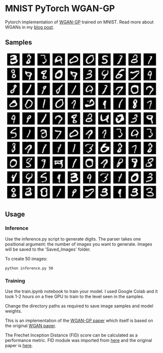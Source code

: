 # MNIST PyTorch WGAN-GP

Pytorch implementation of [WGAN-GP](https://arxiv.org/abs/1704.00028) trained on MNIST. Read more about WGANs in my [blog post](https://theoclark.co.uk/posts/wasserstein-gan.html).

## Samples

![samples](https://github.com/theoclark/MNIST-PyTorch-WGAN-GP/blob/main/samples.png)

## Usage

### Inference

Use the inference.py script to generate digits. The parser takes one positional argument: the number of images you want to generate. Images will be saved to the 'Saved_Images' folder.

To create 50 images:

```bash
python inference.py 50
```

### Training

Use the train.ipynb notebook to train your model. I used Google Colab and it took 1-2 hours on a free GPU to train to the level seen in the samples.

Change the directory paths as required to save image samples and model weights.

This is an implementation of the [WGAN-GP paper](https://arxiv.org/abs/1704.00028) which itself is based on the original [WGAN paper](https://arxiv.org/abs/1701.07875).

The Frechet Inception Distance (FID) score can be calculated as a performance metric. FID module was imported from [here](https://github.com/mseitzer/pytorch-fid) and the original paper is [here](https://arxiv.org/abs/1706.08500).
